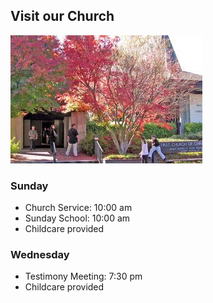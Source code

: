 ## Visit our Church

<img alt="Church entrance" src="/image/church-entrance.jpg">

### Sunday
* Church Service: <time datetime="10:00">10:00 am</time>
* Sunday School: <time datetime="10:00">10:00 am</time>
* Childcare provided

### Wednesday
* Testimony Meeting: <time datetime="19:30">7:30 pm</time>
* Childcare provided
